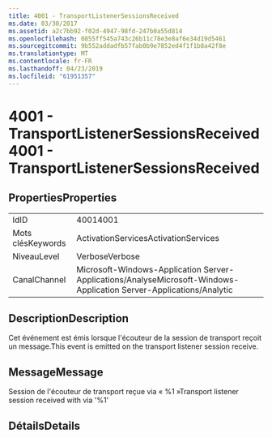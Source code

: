 ```yaml
---
title: 4001 - TransportListenerSessionsReceived
ms.date: 03/30/2017
ms.assetid: a2c7bb92-f02d-4947-98fd-247b0a55d814
ms.openlocfilehash: 0855ff545a743c26b11c78e3e8af6e34d19d5461
ms.sourcegitcommit: 9b552addadfb57fab0b9e7852ed4f1f1b8a42f8e
ms.translationtype: MT
ms.contentlocale: fr-FR
ms.lasthandoff: 04/23/2019
ms.locfileid: "61951357"
---
```

# <a name="4001---transportlistenersessionsreceived"></a><span data-ttu-id="2c1aa-102">4001 - TransportListenerSessionsReceived</span><span class="sxs-lookup"><span data-stu-id="2c1aa-102">4001 - TransportListenerSessionsReceived</span></span>
## <a name="properties"></a><span data-ttu-id="2c1aa-103">Properties</span><span class="sxs-lookup"><span data-stu-id="2c1aa-103">Properties</span></span>  
  
|||  
|-|-|  
|<span data-ttu-id="2c1aa-104">Id</span><span class="sxs-lookup"><span data-stu-id="2c1aa-104">ID</span></span>|<span data-ttu-id="2c1aa-105">4001</span><span class="sxs-lookup"><span data-stu-id="2c1aa-105">4001</span></span>|  
|<span data-ttu-id="2c1aa-106">Mots clés</span><span class="sxs-lookup"><span data-stu-id="2c1aa-106">Keywords</span></span>|<span data-ttu-id="2c1aa-107">ActivationServices</span><span class="sxs-lookup"><span data-stu-id="2c1aa-107">ActivationServices</span></span>|  
|<span data-ttu-id="2c1aa-108">Niveau</span><span class="sxs-lookup"><span data-stu-id="2c1aa-108">Level</span></span>|<span data-ttu-id="2c1aa-109">Verbose</span><span class="sxs-lookup"><span data-stu-id="2c1aa-109">Verbose</span></span>|  
|<span data-ttu-id="2c1aa-110">Canal</span><span class="sxs-lookup"><span data-stu-id="2c1aa-110">Channel</span></span>|<span data-ttu-id="2c1aa-111">Microsoft-Windows-Application Server-Applications/Analyse</span><span class="sxs-lookup"><span data-stu-id="2c1aa-111">Microsoft-Windows-Application Server-Applications/Analytic</span></span>|  
  
## <a name="description"></a><span data-ttu-id="2c1aa-112">Description</span><span class="sxs-lookup"><span data-stu-id="2c1aa-112">Description</span></span>  
 <span data-ttu-id="2c1aa-113">Cet événement est émis lorsque l'écouteur de la session de transport reçoit un message.</span><span class="sxs-lookup"><span data-stu-id="2c1aa-113">This event is emitted on the transport listener session receive.</span></span>  
  
## <a name="message"></a><span data-ttu-id="2c1aa-114">Message</span><span class="sxs-lookup"><span data-stu-id="2c1aa-114">Message</span></span>  
 <span data-ttu-id="2c1aa-115">Session de l'écouteur de transport reçue via « %1 »</span><span class="sxs-lookup"><span data-stu-id="2c1aa-115">Transport listener session received with via '%1'</span></span>  
  
## <a name="details"></a><span data-ttu-id="2c1aa-116">Détails</span><span class="sxs-lookup"><span data-stu-id="2c1aa-116">Details</span></span>
